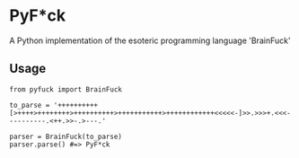 PyF*ck
===========================
A Python implementation of the esoteric programming language 'BrainFuck'

Usage
--------	
	from pyfuck import BrainFuck

	to_parse = '++++++++++[>++++>++++++++>++++++++++>+++++++++++>++++++++++++<<<<<-]>>.>>>+.<<<----------.<++.>>-.>---.'

	parser = BrainFuck(to_parse)
	parser.parse() #=> PyF*ck
